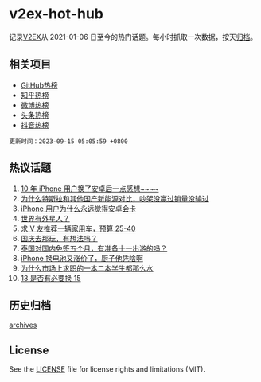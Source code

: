 # v2ex-hot-hub

 记录[V2EX](https://www.v2ex.com/)从 2021-01-06 日至今的热门话题。每小时抓取一次数据，按天[归档](archives)。
 
 ## 相关项目

- [GitHub热榜](https://github.com/lonnyzhang423/github-hot-hub)
- [知乎热榜](https://github.com/lonnyzhang423/zhihu-hot-hub)
- [微博热榜](https://github.com/lonnyzhang423/weibo-hot-hub)
- [头条热榜](https://github.com/lonnyzhang423/toutiao-hot-hub)
- [抖音热榜](https://github.com/lonnyzhang423/douyin-hot-hub)


 `更新时间：2023-09-15 05:05:59 +0800`

## 热议话题

1. [10 年 iPhone 用户换了安卓后一点感想~~~~](https://www.v2ex.com/t/973658)
1. [为什么特斯拉和其他国产新能源对比，吵架没赢过销量没输过](https://www.v2ex.com/t/973606)
1. [iPhone 用户为什么永远觉得安卓会卡](https://www.v2ex.com/t/973730)
1. [世界有外星人？](https://www.v2ex.com/t/973598)
1. [求 V 友推荐一辆家用车，预算 25-40](https://www.v2ex.com/t/973630)
1. [国庆去那玩，有想法吗？](https://www.v2ex.com/t/973609)
1. [泰国对国内免签五个月，有准备十一出游的吗？](https://www.v2ex.com/t/973712)
1. [iPhone 换电池又涨价了，厨子他凭啥啊](https://www.v2ex.com/t/973642)
1. [为什么市场上求职的一本二本学生都那么水](https://www.v2ex.com/t/973818)
1. [13 是否有必要换 15](https://www.v2ex.com/t/973716)

## 历史归档

[archives](archives)

## License

See the [LICENSE](LICENSE) file for license rights and limitations (MIT).
